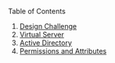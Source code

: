 Table of Contents
<br>
<ol>
 <li> <a href="https://github.com/DesignsMP/Lab_Reports/tree/master/Design%20Challenge">Design Challenge</a></li>
 <li> <a href="https://github.com/DesignsMP/Lab_Reports/tree/master/Virtual%20Server">Virtual Server</a></li>
 <li> <a href="https://github.com/DesignsMP/Lab_Reports/tree/master/Active%20Directory">Active Directory</a></li>
 <li><a href="https://github.com/DesignsMP/Lab_Reports/tree/master/Permissions%20and%20Attributes">Permissions and Attributes<a/></li>
</ol>
